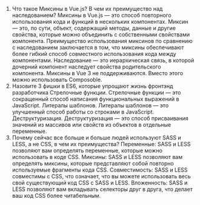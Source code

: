 1. Что такое Миксины в Vue.js? В чем их преимущество над наследованием?
   Миксины в Vue.js — это способ повторного использования кода и функций в нескольких компонентах. Миксин — это, по сути, объект, содержащий методы, данные и другие свойства, которые можно объединить с собственными свойствами компонента.
   Преимущество использования миксинов по сравнению с наследованием заключается в том, что миксины обеспечивают более гибкий способ совместного использования кода между компонентами. Наследование — это иерархическая связь, в которой дочерний компонент наследует свойства родительского компонента. Миксины в Vue 3 не поддерживаются. Вместо этого можно использовать Composoble.
2. Назовите 3 фишки в ES6, которые упрощают жизнь фронтэнд разработчика
   Стрелочные функции. Стрелочные функции — это сокращенный способ написания функциональных выражений в JavaScript.
   Литералы шаблонов. Литералы шаблонов — это улучшенный способ работы со строками в JavaScript.
   Деструктуризация. Деструктуризация — это способ присваивания значений из массивов или свойств из объектов в отдельные переменные.
3. Почему сейчас все больше и больше людей используют SASS и LESS, а не CSS, в чем их преимущества?
   Переменные: SASS и LESS позволяют вам определять переменные, которые можно использовать в коде CSS.
   Миксины: SASS и LESS позволяют вам определять миксины, которые представляют собой повторно используемые фрагменты кода CSS.
   Совместимость: SASS и LESS совместимы с CSS, что означает, что вы можете использовать весь свой существующий код CSS с SASS и LESS.
   Вложенность: SASS и LESS позволяют вам вкладывать селекторы друг в друга, что делает ваш код CSS более читабельным.
